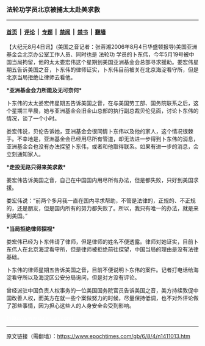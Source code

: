 ### 法轮功学员北京被捕太太赴美求救

---

#### [首页](../../../..?n1411013) &nbsp;|&nbsp; [评论](../../../../../epoch-comment?n1411013) &nbsp;|&nbsp; [专题](../../../../../epoch-special?n1411013) &nbsp;|&nbsp; [禁闻](../../../../../epoch-news?n1411013) &nbsp;|&nbsp; [禁书](../../../../../books?n1411013) &nbsp;|&nbsp; [翻墙](https://github.com/gfw-breaker/nogfw/blob/master/README.md?n1411013)


<div class="post_content" id="artbody" itemprop="articleBody">
 <!-- article content begin -->
 <p>
  【大纪元8月4日讯】(美国之音记者：张蓉湘2006年8月4日华盛顿报导)美国亚洲基金会北京办公室工作人员、同时也是
  <ok href="https://www.epochtimes.com/gb/tag/%E6%B3%95%E8%BD%AE%E5%8A%9F.html">
   法轮功
  </ok>
  学员的卜东伟，今年5月19号被中国当局拘留，他的太太娄宏伟这个星期到美国亚洲基金会总部寻求援助。娄宏伟星期五告诉美国之音，卜东伟的律师证实，卜东伟目前被关在北京海淀看守所，但是北京当局拒绝让律师去看他。
 </p>
 <p>
  <b>
   *亚洲基金会力所能及无可奈何*
  </b>
 </p>
 <p>
  卜东伟的太太娄宏伟星期五告诉美国之音，在与美国劳工部、国务院联系之后，这个星期三早晨，她与亚洲基金会旧金山总部的执行副总裁贝伦见面，讨论卜东伟的情况，谈了一个小时。
 </p>
 <p>
  娄宏伟说，贝伦告诉她，亚洲基金会很同情卜东伟以及他的家人，这个情况很棘手。不幸地是，亚洲基金会已经用尽所有管道，却无法进一步得到卜东伟的消息，亚洲基金会也没有办法探望卜东伟，或者和他取得联系。如果有进一步的消息，会立刻通知家人。
 </p>
 <p>
  <b>
   *走投无路只得来美求救*
  </b>
 </p>
 <p>
  娄宏伟告诉美国之音，自己在中国国内用尽所有办法，但是都失败，只好到美国求援。
 </p>
 <p>
  娄宏伟说：“前两个多月我一直在国内寻求帮助，不管是法律的，正规的、不正规的，还是朋友，但是国内所有的努力都失败了。所以，我只有唯一的办法，就是来到美国。”
 </p>
 <p>
  <b>
   *当局拒绝律师探视*
  </b>
 </p>
 <p>
  娄宏伟已经为卜东伟请了律师，但是律师的姓名不便透露。律师对她证实，目前卜东伟人在北京海淀看守所，但是律师被拒绝前往探望，中国当局的理由是没有法律基础。
 </p>
 <p>
  卜东伟的律师星期五告诉美国之音，目前不便说明卜东伟的案件。记者打电话给海淀看守所以及海淀区公安分局询问，但是对方没有评论。
 </p>
 <p>
  曾经派驻中国负责人权事务的一位美国国务院官员告诉美国之音，美方持续敦促中国改善人权，而美方在就一些个案做努力的时候，尽量保持低调，也不对外评论做了那些事情，因为担心这些人的人身安全会受到影响。
 </p>
 <p>
  <font color="#ffffff">
   (http://www.dajiyuan.com)
  </font>
 </p>
 <!-- article content end -->
 <div id="below_article_ad">
 </div>
</div>


---

原文链接（需翻墙）：https://www.epochtimes.com/gb/6/8/4/n1411013.htm